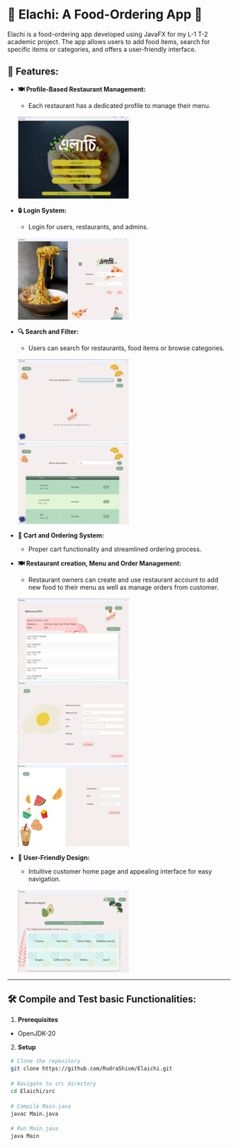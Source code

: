 # 🍴 Elachi: A Food-Ordering App 🍴

Elachi is a food-ordering app developed using JavaFX for my L-1 T-2 academic project. The app allows users to add food items, search for specific items or categories, and offers a user-friendly interface.

## 🌟 Features:

- **🍽️ Profile-Based Restaurant Management:**
  - Each restaurant has a dedicated profile to manage their menu.
  <br>
    <img src="./src/assets/screenshots/titleScreen.jpeg" alt="Game Home" width="250"/>
- **🔒 Login System:**
  - Login for users, restaurants, and admins.
  <br>
    <img src="./src/assets/screenshots/loginPage.jpeg" alt="Game Home" width="250"/>

- **🔍 Search and Filter:**
  - Users can search for restaurants, food items or browse categories.
  <br>
    <img src="./src/assets/screenshots/foodSearchByCategory.jpeg" alt="Game Home" width="250"/>
    <img src="./src/assets/screenshots/menuSearch.jpeg" alt="Game Home" width="250"/>

- **🛒 Cart and Ordering System:**
  - Proper cart functionality and streamlined ordering process.

- **🍽️ Restaurant creation, Menu and Order Management:**
  - Restaurant owners can create and use restaurant account to add new food to their menu as well as manage orders from customer.
  <br>
    <img src="./src/assets/screenshots/restaurantMenu.jpeg" alt="Game Home" width="250"/>
    <img src="./src/assets/screenshots/createRestaurant.jpeg" alt="Game Home" width="250"/>
    <img src="./src/assets/screenshots/addFood.jpeg" alt="Game Home" width="250"/>

- **🎨 User-Friendly Design:**
  - Intuitive customer home page and appealing interface for easy navigation.
  <br>
    <img src="./src/assets/screenshots/userHomePage.jpeg" alt="Game Home" width="250"/>

---
## 🛠️ Compile and Test basic Functionalities:
1. **Prerequisites**
  - OpenJDK-20
2. **Setup**
  ```bash
   # Clone the repository
   git clone https://github.com/RudraShivm/Elaichi.git
   
   # Navigate to src directory
   cd Elaichi/src
   
   # Compile Main.java
   javac Main.java
   
   # Run Main.java
   java Main
   ```